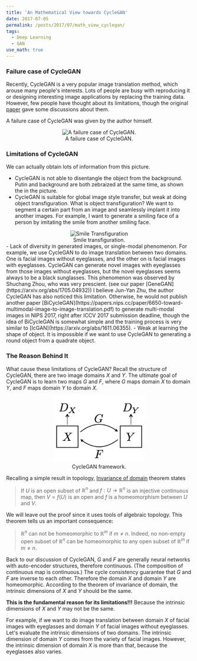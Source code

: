 ```yaml
---
title: 'An Mathematical View towards CycleGAN'
date: 2017-07-05
permalink: /posts/2017/07/math_view_cyclegan/
tags:
  - Deep Learning
  - GAN
use_math: true
---
```


### Failure case of CycleGAN

Recently, CycleGAN is a very popular image translation method, which arouse many people's interests. Lots of people are busy with reproducing it or designing interesting image applications by replacing the training data. However, few people have thought about its limitations, though the original [paper](https://arxiv.org/pdf/1703.10593.pdf) gave some discussions about them.

A failure case of CycleGAN was given by the author himself.
<div align="center">
<img src="https://junyanz.github.io/CycleGAN/images/failure_putin.jpg" width="450" alt='A failure case of CycleGAN.'>
</div> 
<div align="center">
A failure case of CycleGAN.
</div>

### Limitations of CycleGAN

We can actually obtain lots of information from this picture. 

- CycleGAN is not able to disentangle the object from the background. Putin and background are both zebraized at the same time, as shown the in the picture. 
- CycleGAN is suitable for global image style transfer, but weak at doing object transfiguration. 
What is object transfiguration? We want to segment a certain part from an image and seamlessly implant it into another images. 
For example, I want to generate a smiling face of a person by imitating the smile from another smiling face.
<div align="center">
<img src="https://raw.githubusercontent.com/Prinsphield/GeneGAN/master/images/cross.jpg" width="450" alt='Smile Transfiguration'>
</div> 
<div align="center">
Smile transfiguration.
</div>
- Lack of diversity in generated images, or single-modal phenomenon. For example, we use CycleGAN to do image translation between two domains. One is facial images without eyeglasses, and the other on is facial images with eyeglasses. CycleGAN can generate novel images with eyeglasses from those images without eyeglasses, but the novel eyeglasses seems always to be a black sunglasses. This phenomenon was observed by Shuchang Zhou, who was very prescient. (see our paper [GeneGAN](https://arxiv.org/abs/1705.04932)) I believe Jun-Yan Zhu, the author CycleGAN has also noticed this limitation. Otherwise, he would not publish another paper [BiCycleGAN](https://papers.nips.cc/paper/6650-toward-multimodal-image-to-image-translation.pdf) to generate multi-modal images in NIPS 2017, right after ICCV 2017 submission deadline, though the idea of BiCycleGAN is somewhat simple and the training process is very similar to [IcGAN](https://arxiv.org/abs/1611.06355).
- Weak at learning the shape of object. It is impossible if we want to use CycleGAN to generating a round object from a quadrate object. 


### The Reason Behind It

What cause these limitations of CycleGAN? Recall the structure of CycleGAN, there are two image domains $X$ and $Y$. 
The ultimate goal of CycleGAN is to learn two maps $G$ and $F$, where $G$ maps domain $X$ to domain $Y$, and $F$ maps
domain $Y$ to domain $X$. 

<div align="center">
<img src="/extra/cyclegan/cyclegan_framework.png" width="250">
</div> 
<div align="center">
CycleGAN framework.
</div>

Recalling a simple result in topology, [Invariance of domain](https://en.wikipedia.org/wiki/Invariance_of_domain) theorem  states
> If $U$ is an open subset of $\mathbb{R}^n$ and $f:U\to \mathbb{R}^n$ is an injective continuous map, then $V = f(U)$ is an open 
> and $f$ is a homeomorphism between $U$ and $V$.

We will leave out the proof since it uses tools of algebraic topology.
This theorem tells us an important consequence: 
> $\mathbb{R}^n$ can not be homeomorphic to $\mathbb{R}^m$ if $m\neq n$. 
> Indeed, no non-empty open subset of $\mathbb{R}^n$ can be homeomorphic to any open subset of $\mathbb{R}^m$ if $m\neq n$.

Back to our discussion of CycleGAN, $G$ and $F$ are generally neural networks with auto-encoder structures, therefore continuous. 
(The composition of continuous map is continuous.)
The cycle consistency guarantee that $G$ and $F$ are inverse to each other. 
Therefore the domain $X$ and domain $Y$ are homeomorphic.
According to the theorem of invariance of domain, the intrinsic dimensions of $X$ and $Y$ should be the same.

**This is the fundamental reason for its limitations!!!**
Because the intrinsic dimensions of $X$ and $Y$ may not be the same.

For example, if we want to do image translation between domain $X$ of facial images with eyeglasses and domain $Y$ of facial images without eyeglasses. Let's evaluate the intrinsic dimensions of two domains. The intrinsic dimension of domain $Y$ comes from the variety of facial images.
However, the intrinsic dimension of domain $X$ is more than that, because the eyeglasses also varies. 



